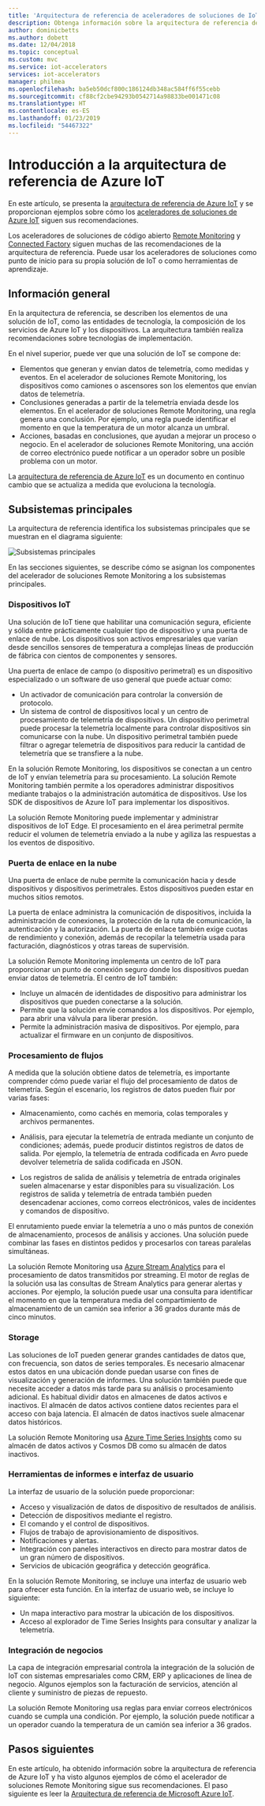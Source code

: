 ```yaml
---
title: 'Arquitectura de referencia de aceleradores de soluciones de IoT: Azure | Microsoft Docs'
description: Obtenga información sobre la arquitectura de referencia de los aceleradores de soluciones de Azure IoT. Los aceleradores de soluciones existentes aprovechan esta arquitectura de referencia. También puede usar la arquitectura de referencia al crear sus propias soluciones de IoT personalizadas.
author: dominicbetts
ms.author: dobett
ms.date: 12/04/2018
ms.topic: conceptual
ms.custom: mvc
ms.service: iot-accelerators
services: iot-accelerators
manager: philmea
ms.openlocfilehash: ba5eb50dcf800c186124db348ac584ff6f55cebb
ms.sourcegitcommit: cf88cf2cbe94293b0542714a98833be001471c08
ms.translationtype: HT
ms.contentlocale: es-ES
ms.lasthandoff: 01/23/2019
ms.locfileid: "54467322"
---
```

# <a name="introduction-to-the-azure-iot-reference-architecture"></a>Introducción a la arquitectura de referencia de Azure IoT

En este artículo, se presenta la [arquitectura de referencia de Azure IoT](https://aka.ms/iotrefarchitecture) y se proporcionan ejemplos sobre cómo los [aceleradores de soluciones de Azure IoT](about-iot-accelerators.md) siguen sus recomendaciones.

Los aceleradores de soluciones de código abierto [Remote Monitoring](iot-accelerators-remote-monitoring-sample-walkthrough.md) y [Connected Factory](iot-accelerators-connected-factory-sample-walkthrough.md) siguen muchas de las recomendaciones de la arquitectura de referencia. Puede usar los aceleradores de soluciones como punto de inicio para su propia solución de IoT o como herramientas de aprendizaje.

## <a name="overview"></a>Información general

En la arquitectura de referencia, se describen los elementos de una solución de IoT, como las entidades de tecnología, la composición de los servicios de Azure IoT y los dispositivos. La arquitectura también realiza recomendaciones sobre tecnologías de implementación.

En el nivel superior, puede ver que una solución de IoT se compone de:

* Elementos que generan y envían datos de telemetría, como medidas y eventos. En el acelerador de soluciones Remote Monitoring, los dispositivos como camiones o ascensores son los elementos que envían datos de telemetría.
* Conclusiones generadas a partir de la telemetría enviada desde los elementos. En el acelerador de soluciones Remote Monitoring, una regla genera una conclusión. Por ejemplo, una regla puede identificar el momento en que la temperatura de un motor alcanza un umbral.
* Acciones, basadas en conclusiones, que ayudan a mejorar un proceso o negocio. En el acelerador de soluciones Remote Monitoring, una acción de correo electrónico puede notificar a un operador sobre un posible problema con un motor.

La [arquitectura de referencia de Azure IoT](https://aka.ms/iotrefarchitecture) es un documento en continuo cambio que se actualiza a medida que evoluciona la tecnología.

## <a name="core-subsystems"></a>Subsistemas principales

La arquitectura de referencia identifica los subsistemas principales que se muestran en el diagrama siguiente:

![Subsistemas principales](media/iot-accelerators-architecture-overview/CoreSubsystems.png)

En las secciones siguientes, se describe cómo se asignan los componentes del acelerador de soluciones Remote Monitoring a los subsistemas principales.

### <a name="iot-devices"></a>Dispositivos IoT

Una solución de IoT tiene que habilitar una comunicación segura, eficiente y sólida entre prácticamente cualquier tipo de dispositivo y una puerta de enlace de nube. Los dispositivos son activos empresariales que varían desde sencillos sensores de temperatura a complejas líneas de producción de fábrica con cientos de componentes y sensores.

Una puerta de enlace de campo (o dispositivo perimetral) es un dispositivo especializado o un software de uso general que puede actuar como:

* Un activador de comunicación para controlar la conversión de protocolo.
* Un sistema de control de dispositivos local y un centro de procesamiento de telemetría de dispositivos. Un dispositivo perimetral puede procesar la telemetría localmente para controlar dispositivos sin comunicarse con la nube. Un dispositivo perimetral también puede filtrar o agregar telemetría de dispositivos para reducir la cantidad de telemetría que se transfiere a la nube.

En la solución Remote Monitoring, los dispositivos se conectan a un centro de IoT y envían telemetría para su procesamiento. La solución Remote Monitoring también permite a los operadores administrar dispositivos mediante trabajos o la administración automática de dispositivos. Use los SDK de dispositivos de Azure IoT para implementar los dispositivos.

La solución Remote Monitoring puede implementar y administrar dispositivos de IoT Edge. El procesamiento en el área perimetral permite reducir el volumen de telemetría enviado a la nube y agiliza las respuestas a los eventos de dispositivo.

### <a name="cloud-gateway"></a>Puerta de enlace en la nube

Una puerta de enlace de nube permite la comunicación hacia y desde dispositivos y dispositivos perimetrales. Estos dispositivos pueden estar en muchos sitios remotos.

La puerta de enlace administra la comunicación de dispositivos, incluida la administración de conexiones, la protección de la ruta de comunicación, la autenticación y la autorización. La puerta de enlace también exige cuotas de rendimiento y conexión, además de recopilar la telemetría usada para facturación, diagnósticos y otras tareas de supervisión.

La solución Remote Monitoring implementa un centro de IoT para proporcionar un punto de conexión seguro donde los dispositivos puedan enviar datos de telemetría. El centro de IoT también:

* Incluye un almacén de identidades de dispositivo para administrar los dispositivos que pueden conectarse a la solución.
* Permite que la solución envíe comandos a los dispositivos. Por ejemplo, para abrir una válvula para liberar presión.
* Permite la administración masiva de dispositivos. Por ejemplo, para actualizar el firmware en un conjunto de dispositivos.

### <a name="stream-processing"></a>Procesamiento de flujos

A medida que la solución obtiene datos de telemetría, es importante comprender cómo puede variar el flujo del procesamiento de datos de telemetría. Según el escenario, los registros de datos pueden fluir por varias fases:

* Almacenamiento, como cachés en memoria, colas temporales y archivos permanentes.

* Análisis, para ejecutar la telemetría de entrada mediante un conjunto de condiciones; además, puede producir distintos registros de datos de salida. Por ejemplo, la telemetría de entrada codificada en Avro puede devolver telemetría de salida codificada en JSON.

* Los registros de salida de análisis y telemetría de entrada originales suelen almacenarse y estar disponibles para su visualización. Los registros de salida y telemetría de entrada también pueden desencadenar acciones, como correos electrónicos, vales de incidentes y comandos de dispositivo.

El enrutamiento puede enviar la telemetría a uno o más puntos de conexión de almacenamiento, procesos de análisis y acciones. Una solución puede combinar las fases en distintos pedidos y procesarlos con tareas paralelas simultáneas.

La solución Remote Monitoring usa [Azure Stream Analytics](/azure/stream-analytics/) para el procesamiento de datos transmitidos por streaming. El motor de reglas de la solución usa las consultas de Stream Analytics para generar alertas y acciones. Por ejemplo, la solución puede usar una consulta para identificar el momento en que la temperatura media del compartimiento de almacenamiento de un camión sea inferior a 36 grados durante más de cinco minutos.

### <a name="storage"></a>Storage

Las soluciones de IoT pueden generar grandes cantidades de datos que, con frecuencia, son datos de series temporales. Es necesario almacenar estos datos en una ubicación donde puedan usarse con fines de visualización y generación de informes. Una solución también puede que necesite acceder a datos más tarde para su análisis o procesamiento adicional. Es habitual dividir datos en almacenes de datos activos e inactivos. El almacén de datos activos contiene datos recientes para el acceso con baja latencia. El almacén de datos inactivos suele almacenar datos históricos.

La solución Remote Monitoring usa [Azure Time Series Insights](/azure/time-series-insights/) como su almacén de datos activos y Cosmos DB como su almacén de datos inactivos.

### <a name="ui-and-reporting-tools"></a>Herramientas de informes e interfaz de usuario

La interfaz de usuario de la solución puede proporcionar:

* Acceso y visualización de datos de dispositivo de resultados de análisis.
* Detección de dispositivos mediante el registro.
* El comando y el control de dispositivos.
* Flujos de trabajo de aprovisionamiento de dispositivos.
* Notificaciones y alertas.
* Integración con paneles interactivos en directo para mostrar datos de un gran número de dispositivos.  
* Servicios de ubicación geográfica y detección geográfica.

En la solución Remote Monitoring, se incluye una interfaz de usuario web para ofrecer esta función. En la interfaz de usuario web, se incluye lo siguiente:

* Un mapa interactivo para mostrar la ubicación de los dispositivos.
* Acceso al explorador de Time Series Insights para consultar y analizar la telemetría.

### <a name="business-integration"></a>Integración de negocios

La capa de integración empresarial controla la integración de la solución de IoT con sistemas empresariales como CRM, ERP y aplicaciones de línea de negocio. Algunos ejemplos son la facturación de servicios, atención al cliente y suministro de piezas de repuesto.

La solución Remote Monitoring usa reglas para enviar correos electrónicos cuando se cumpla una condición. Por ejemplo, la solución puede notificar a un operador cuando la temperatura de un camión sea inferior a 36 grados.

## <a name="next-steps"></a>Pasos siguientes

En este artículo, ha obtenido información sobre la arquitectura de referencia de Azure IoT y ha visto algunos ejemplos de cómo el acelerador de soluciones Remote Monitoring sigue sus recomendaciones. El paso siguiente es leer la [Arquitectura de referencia de Microsoft Azure IoT](https://aka.ms/iotrefarchitecture).